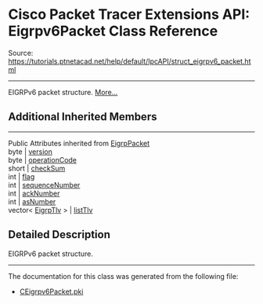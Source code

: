 # Cisco Packet Tracer Extensions API: Eigrpv6Packet Class Reference

Source: https://tutorials.ptnetacad.net/help/default/IpcAPI/struct_eigrpv6_packet.html

---

EIGRPv6 packet structure. [More...](struct_eigrpv6_packet.html#details)

##  Additional Inherited Members  
  
---  
Public Attributes inherited from [EigrpPacket](struct_eigrp_packet.html)  
byte | [version](struct_eigrp_packet.html#a4e81023aa5446e56ca6bbb639987fa67)  
byte | [operationCode](struct_eigrp_packet.html#a8a8788b184515e64d07579d4c1cfd3cf)  
short | [checkSum](struct_eigrp_packet.html#a77396ce9942c0dbc53a92b7a2ccdb480)  
int | [flag](struct_eigrp_packet.html#a7270b5a505682b514a0483b1b5bb9713)  
int | [sequenceNumber](struct_eigrp_packet.html#a1e55507d13d4252c04d8825f3a83ac7c)  
int | [ackNumber](struct_eigrp_packet.html#aec4666828a3075c01d71a55d9e04e4af)  
int | [asNumber](struct_eigrp_packet.html#af53db4e983df1336e36c0877d45d5eb9)  
vector< [EigrpTlv](struct_eigrp_tlv.html) > | [listTlv](struct_eigrp_packet.html#acd3384f8210c42d141b57864f53c49a1)  
  
## Detailed Description

EIGRPv6 packet structure. 

* * *

The documentation for this class was generated from the following file:

  * [CEigrpv6Packet.pki](_c_eigrpv6_packet_8pki.html)


